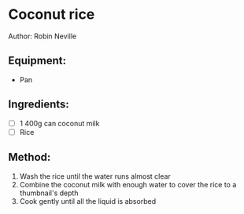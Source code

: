# Coconut rice

Author: Robin Neville

## Equipment: 
- Pan

## Ingredients:
- [ ] 1 400g can coconut milk
- [ ] Rice

## Method:
1. Wash the rice until the water runs almost clear
2. Combine the coconut milk with enough water to cover the rice to a thumbnail's depth
3. Cook gently until all the liquid is absorbed
